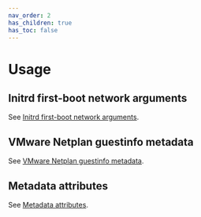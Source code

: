 ```yaml
---
nav_order: 2
has_children: true
has_toc: false
---
```


# Usage

## Initrd first-boot network arguments

See [Initrd first-boot network arguments](usage/initrd-network-cmdline.md).

## VMware Netplan guestinfo metadata

See [VMware Netplan guestinfo metadata](usage/vmware-netplan-guestinfo-metadata.md).

## Metadata attributes

See [Metadata attributes](usage/attributes.md).

